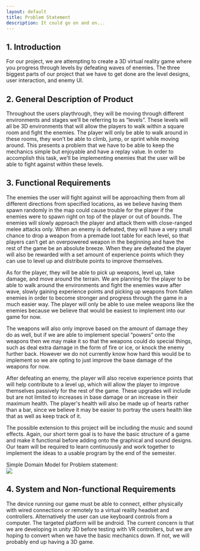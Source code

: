 ```yaml
---
layout: default
title: Problem Statement
description: It could go on and on...
---
```


## 1. Introduction

For our project, we are attempting to create a 3D virtual reality game where you progress through levels by defeating waves of enemies. The three biggest parts of our project that we have to get done are the level designs, user interaction, and enemy UI. 


## 2. General Description of Product

Throughout the users playthrough, they will be moving through different environments and stages we’ll be referring to as “levels”. These levels will all be 3D environments that will allow the players to walk within a square room and fight the enemies. The player will only be able to walk around in these rooms, they won’t be able to climb, jump, or sprint while moving around. This presents a problem that we have to be able to keep the mechanics simple but enjoyable and have a replay value. In order to accomplish this task, we’ll be implementing enemies that the user will be able to fight against within these levels.


## 3. Functional Requirements

The enemies the user will fight against will be approaching them from all different directions from specified locations, as we believe having them spawn randomly in the map could cause trouble for the player if the enemies were to spawn right on top of the player or out of bounds. The enemies will slowly approach the player and attack them with close-ranged melee attacks only. When an enemy is defeated, they will have a very small chance to drop a weapon from a premade loot table for each level, so that players can’t get an overpowered weapon in the beginning and have the rest of the game be an absolute breeze. When they are defeated the player will also be rewarded with a set amount of experience points which they can use to level up and distribute points to improve themselves.

As for the player, they will be able to pick up weapons, level up, take damage, and move around the terrain. We are planning for the player to be able to walk around the environments and fight the enemies wave after wave, slowly gaining experience points and picking up weapons from fallen enemies in order to become stronger and progress through the game in a much easier way. The player will only be able to use melee weapons like the enemies because we believe that would be easiest to implement into our game for now. 

The weapons will also only improve based on the amount of damage they do as well, but if we are able to implement special “powers” onto the weapons then we may make it so that the weapons could do special things, such as deal extra damage in the form of fire or ice, or knock the enemy further back. However we do not currently know how hard this would be to implement so we are opting to just improve the base damage of the weapons for now. 

After defeating an enemy, the player will also receive experience points that will help contribute to a level up, which will allow the player to improve themselves passively for the rest of the game. These upgrades will include but are not limited to increases in base damage or an increase in their maximum health. The player's health will also be made up of hearts rather than a bar, since we believe it may be easier to portray the users health like that as well as keep track of it.

The possible extension to this project will be including the music and sound effects. Again, our short term goal is to have the basic structure of a game and make it functional before adding onto the graphical and sound designs. Our team will be required to learn continuously and work together to implement the ideas to a usable program by the end of the semester.

Simple Domain Model for Problem statement: <br>
![](https://user-images.githubusercontent.com/65105285/110419294-48b07a00-8056-11eb-9f7a-3b76ec3fb6cd.png?raw=true)


## 4. System and Non-functional Requirements

The device running our game must be able to connect, either physically with wired connections or remotely to a virtual reality headset and controllers. Alternatively the user can use keyboard controls from a computer. The targeted platform will be android. The current concern is that we are developing in unity 3D before testing with VR controllers, but we are hoping to convert when we have the basic mechanics down. If not, we will probably end up having a 3D game.
